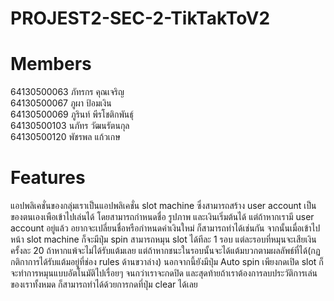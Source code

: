 # PROJEST2-SEC-2-TikTakToV2

# Members
64130500063 ภัทรกร คุณเจริญ <br>
64130500067 ภูผา ป้อมเงิน <br>
64130500069 ภูรินท์ พีรโชติกพันธุ์ <br>
64130500103 นภัทร วัฒนรัตนกุล <br>
64130500120 พัชรพล แก้วเกษ <br>

<h1>Features</h1>
แอปพลิเคชั่นของกลุ่มเราเป็นแอปพลิเคชั่น slot machine ซึ่งสามารถสร้าง user account เป็นของตนเองเพือเข้าไปเล่นได้ โดยสามารถกำหนดชื่อ รูปภาพ และเงินเริ่มต้นได้ แต่ถ้าหากเรามี user account อยู่แล้ว อยากจะเปลี่ยนชื่อหรือกำหนดค่าเงินใหม่ ก็สามารถทำได้เช่นกัน จากนั้นเมื่อเข้าไปหน้า slot machine ก็จะมีปุ่ม spin สามารถหมุน slot ได้ทีละ 1 รอบ แต่ละรอบที่หมุนจะเสียเงินครั้งละ 20 ถ้าหากแพ้จะไม่ได้รับแต้มเลย แต่ถ้าหากชนะในรอบนั้นจะได้แต้มบวกตามผลลัพธ์ที่ได้(กฏกติกาการได้รับแต้มอยู่ที่ช่อง rules ด้านขวาล่าง) นอกจากนี้ยังมีปุ่ม Auto spin เพียงกดเปิด slot ก็จะทำการหมุนแบบอัตโนมัติไปเรื่อยๆ จนกว่าเราจะกดปิด และสุดท้ายถ้าเราต้องการลบประวัติการเล่นของเราทั้งหมด ก็สามารถทำได้ด้วยการกดที่ปุ่ม clear ได้เลย
